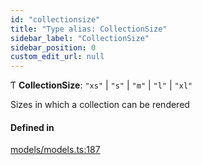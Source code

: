 ```yaml
---
id: "collectionsize"
title: "Type alias: CollectionSize"
sidebar_label: "CollectionSize"
sidebar_position: 0
custom_edit_url: null
---
```


Ƭ **CollectionSize**: ``"xs"`` \| ``"s"`` \| ``"m"`` \| ``"l"`` \| ``"xl"``

Sizes in which a collection can be rendered

#### Defined in

[models/models.ts:187](https://github.com/Camberi/firecms/blob/42dd384/src/models/models.ts#L187)

